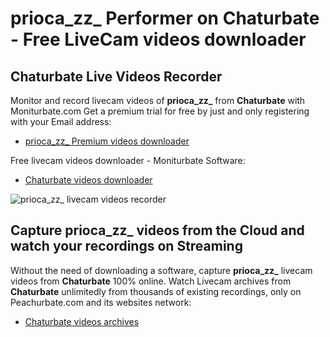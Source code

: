 # prioca_zz_ Performer on Chaturbate - Free LiveCam videos downloader

## Chaturbate Live Videos Recorder

Monitor and record livecam videos of **prioca_zz_** from **Chaturbate** with Moniturbate.com
Get a premium trial for free by just and only registering with your Email address:
* [prioca_zz_ Premium videos downloader](https://moniturbate.com/request-demo-licence-key.html)

Free livecam videos downloader - Moniturbate Software:
* [Chaturbate videos downloader](https://moniturbate.com/moniturbate-download-software.html)

![prioca_zz_ livecam videos recorder](https://peachurnet.com/templates/moniturbate-software.png)


## Capture prioca_zz_ videos from the Cloud and watch your recordings on Streaming

Without the need of downloading a software, capture **prioca_zz_** livecam videos from **Chaturbate** 100% online.
Watch Livecam archives from **Chaturbate** unlimitedly from thousands of existing recordings, only on Peachurbate.com and its websites network:
* [Chaturbate videos archives](https://peachurnet.com/)